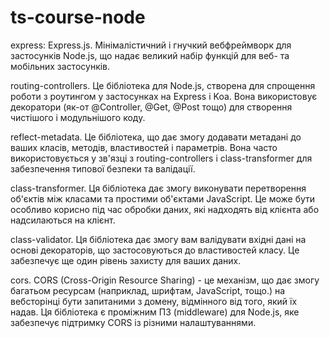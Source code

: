 # ts-course-node

express: Express.js. Мінімалістичний і гнучкий вебфреймворк для застосунків Node.js, що надає великий набір функцій для веб- та мобільних застосунків.


routing-controllers. Це бібліотека для Node.js, створена для спрощення роботи з роутингом у застосунках на Express і Koa. Вона використовує декоратори (як-от @Controller, @Get, @Post тощо) для створення чистішого і модульнішого коду.


reflect-metadata. Це бібліотека, що дає змогу додавати метадані до ваших класів, методів, властивостей і параметрів. Вона часто використовується у зв'язці з routing-controllers і class-transformer для забезпечення типової безпеки та валідації.


class-transformer. Ця бібліотека дає змогу виконувати перетворення об'єктів між класами та простими об'єктами JavaScript. Це може бути особливо корисно під час обробки даних, які надходять від клієнта або надсилаються на клієнт.


class-validator. Ця бібліотека дає змогу вам валідувати вхідні дані на основі декораторів, що застосовуються до властивостей класу. Це забезпечує ще один рівень захисту для ваших даних.


cors. CORS (Cross-Origin Resource Sharing) - це механізм, що дає змогу багатьом ресурсам (наприклад, шрифтам, JavaScript, тощо.) на вебсторінці бути запитаними з домену, відмінного від того, який їх надав. Ця бібліотека є проміжним ПЗ (middleware) для Node.js, яке забезпечує підтримку CORS із різними налаштуваннями.
